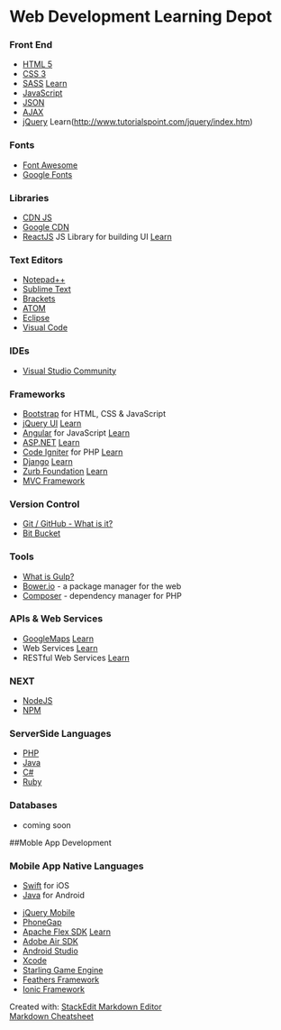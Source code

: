 # Web Development Learning Depot

### Front End

* [HTML 5](http://www.tutorialspoint.com/html5/index.htm)
* [CSS 3](http://www.tutorialspoint.com/css/index.htm)
* [SASS](http://sass-lang.com/) [Learn](http://www.tutorialspoint.com/sass/index.htm)
* [JavaScript](http://www.tutorialspoint.com/javascript/index.htm)
* [JSON](http://www.w3schools.com/json/)
* [AJAX](http://www.tutorialspoint.com/ajax/index.htm)
* [jQuery](http://jquery.com/)  Learn(http://www.tutorialspoint.com/jquery/index.htm)
 
### Fonts
* [Font Awesome](http://fontawesome.io/)
* [Google Fonts](https://www.google.com/fonts)

### Libraries
* [CDN JS](https://cdnjs.com/libraries)
* [Google CDN](https://developers.google.com/speed/libraries/#libraries)
* [ReactJS](https://facebook.github.io/react/) JS Library for building UI [Learn](http://www.tutorialspoint.com/reactjs/index.htm)

### Text Editors
 * [Notepad++](https://notepad-plus-plus.org/)
 * [Sublime Text](https://www.sublimetext.com/3)
 * [Brackets](http://brackets.io/)
 * [ATOM](https://atom.io/)
 * [Eclipse](https://eclipse.org/ide/)
 * [Visual Code](https://code.visualstudio.com/docs)
 
### IDEs
* [Visual Studio Community](https://www.visualstudio.com/products/visual-studio-community-vs)

### Frameworks
* [Bootstrap](http://getbootstrap.com/) for HTML, CSS & JavaScript
* [jQuery UI](http://jqueryui.com/)  [Learn](http://www.tutorialspoint.com/jqueryui/index.htm)
* [Angular](https://angularjs.org/) for JavaScript [Learn](http://www.tutorialspoint.com/angularjs/index.htm)
* [ASP.NET](http://asp.net)  [Learn](http://www.tutorialspoint.com/asp.net/index.htm)
* [Code Igniter](http://www.tutorialspoint.com/codeigniter/index.htm) for PHP [Learn](http://www.tutorialspoint.com/codeigniter/index.htm)
* [Django](https://www.djangoproject.com/)  [Learn](http://www.tutorialspoint.com/codeigniter/index.htm)
* [Zurb Foundation](http://foundation.zurb.com/)  [Learn](http://www.tutorialspoint.com/foundation/index.htm)
* [MVC Framework](http://www.tutorialspoint.com/mvc_framework/index.htm)

### Version Control 
* [Git / GitHub - What is it?](http://www.howtogeek.com/180167/htg-explains-what-is-github-and-what-do-geeks-use-it-for/)
* [Bit Bucket](https://bitbucket.org/)

### Tools
* [What is Gulp?](https://css-tricks.com/gulp-for-beginners/)
* [Bower.io](http://bower.io/) - a package manager for the web
* [Composer](https://getcomposer.org/) - dependency manager for PHP

### APIs & Web Services
* [GoogleMaps](https://developers.google.com/maps/)  [Learn](http://www.tutorialspoint.com/google_maps/index.htm)
* Web Services  [Learn](http://www.tutorialspoint.com/webservices/index.htm)
* RESTful Web Services [Learn](http://www.tutorialspoint.com/restful/index.htm)

### NEXT
* [NodeJS](http://www.tutorialspoint.com/nodejs/nodejs_introduction.htm)
* [NPM](https://docs.npmjs.com/getting-started/what-is-npm)

### ServerSide Languages
* [PHP](https://developer.apple.com/swift/)  
* [Java](https://docs.oracle.com/javase/tutorial/)  
* [C#](https://msdn.microsoft.com/en-us/library/a72418yk.aspx)
* [Ruby](https://www.ruby-lang.org/en/about/)

### Databases
- coming soon

##Moble App Development
### Mobile App Native Languages
* [Swift](https://developer.apple.com/swift/) for iOS
* [Java](https://docs.oracle.com/javase/tutorial/) for Android

- [jQuery Mobile](https://jquerymobile.com/)
- [PhoneGap](http://phonegap.com/)
- [Apache Flex SDK](http://flex.apache.org/about-features.html) [Learn](http://www.tutorialspoint.com/flex/index.htm)
- [Adobe Air SDK](http://www.adobe.com/devnet/air/air-sdk-download.html)
- [Android Studio](https://developer.android.com/studio/index.html)
- [Xcode](https://developer.apple.com/xcode/) 
- [Starling Game Engine](http://gamua.com/starling/)
- [Feathers Framework](http://feathersui.com/)
- [Ionic Framework](http://ionicframework.com/)

 
 
Created with:  <a href="https://stackedit.io/editor" target="_blank">StackEdit Markdown Editor</a><br>
[Markdown Cheatsheet](https://github.com/adam-p/markdown-here/wiki/Markdown-Cheatsheet)
